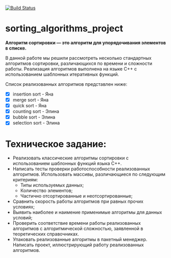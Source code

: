 [![Build Status](https://travis-ci.org/yanaxgrishkova/sorting_algorithms_project.svg?branch=master)](https://travis-ci.org/yanaxgrishkova/sorting_algorithms_project)

# sorting_algorithms_project

**Алгоритм сортировки — это алгоритм для упорядочивания элементов в списке.**

В данной работе мы решили рассмотреть несколько стандартных алгоритмов сортировки, различающихся по времени и сложности работы. Реализация алгоритмов выполнена на языке С++ с использованием шаблонных итеративных функций. 

Список реализованных алгоритмов представлен ниже:
- [x] insertion sort - Яна
- [x] merge sort - Яна
- [x] quick sort - Яна
- [x] counting sort - Элина
- [x] bubble sort - Элина
- [x] selection sort - Элина

# Техническое задание: 

- Реализовать классические алгоритмы сортировки с использованием шаблонных функций языка C++. 
- Написать тесты проверки работоспособности реализованных алгоритмов. 
Использовать массивы, различающиеся по следующим критериям:
  - Типы используемых данных;
  - Количество элементов;
  - Частично отсортированные и неотсортированные;
- Сравнить скорость работы алгоритмов при равных прочих условиях;
- Выявить наиболее и наимение применимые алгоритмы для данных условий;
- Проверить соответствие времени работы реализованных алгоритмов с алгоритмической сложностью, заявленной в теоретических справочниках.
- Упаковать реализованные алгоритмы в пакетный менеджер. Написать проект, иллюстрирующий работу реализованных алгоритмов.
